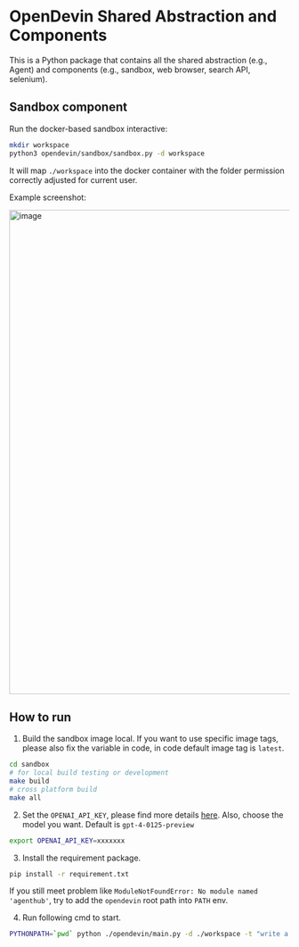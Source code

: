 # OpenDevin Shared Abstraction and Components

This is a Python package that contains all the shared abstraction (e.g., Agent) and components (e.g., sandbox, web browser, search API, selenium).

## Sandbox component

Run the docker-based sandbox interactive:

```bash
mkdir workspace
python3 opendevin/sandbox/sandbox.py -d workspace
```

It will map `./workspace` into the docker container with the folder permission correctly adjusted for current user.

Example screenshot:

<img width="868" alt="image" src="https://github.com/OpenDevin/OpenDevin/assets/38853559/8dedcdee-437a-4469-870f-be29ca2b7c32">


## How to run

1. Build the sandbox image local. If you want to use specific image tags, please also fix the variable in code, in code default image tag is `latest`.
```bash
cd sandbox
# for local build testing or development
make build
# cross platform build
make all
```

2. Set the `OPENAI_API_KEY`, please find more details [here](https://help.openai.com/en/articles/5112595-best-practices-for-api-key-safety). Also, choose the model you want. Default is `gpt-4-0125-preview`
```bash
export OPENAI_API_KEY=xxxxxxx
```

3. Install the requirement package.
```bash
pip install -r requirement.txt                                                                 
```
If you still meet problem like `ModuleNotFoundError: No module named 'agenthub'`, try to add the `opendevin` root path into `PATH` env.

4. Run following cmd to start.
```bash
PYTHONPATH=`pwd` python ./opendevin/main.py -d ./workspace -t "write a bash script that prints hello world"
```

